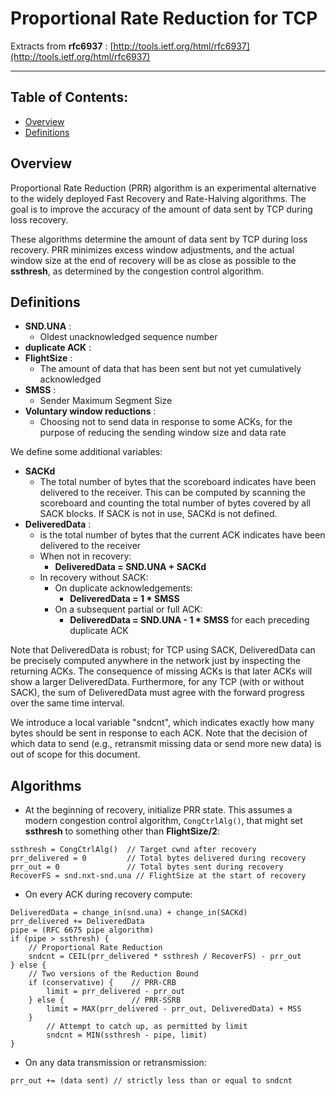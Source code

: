 # Proportional Rate Reduction for TCP

Extracts from __rfc6937__ : [http://tools.ietf.org/html/rfc6937](http://tools.ietf.org/html/rfc6937)

-----------------------

## Table of Contents:

* [Overview](#overview)
* [Definitions](#definitions)

## <A name="overview"></A> Overview

Proportional Rate Reduction (PRR) algorithm is an experimental alternative to the widely deployed Fast Recovery and Rate-Halving algorithms. The goal is to improve the accuracy of the amount of data sent by TCP during loss recovery.

These algorithms determine the amount of data sent by TCP during loss recovery. PRR minimizes excess window adjustments, and the actual window size at the end of recovery will be as close as possible to the __ssthresh__, as determined by the congestion control algorithm.

## <A name="definitions"></A> Definitions

* __SND.UNA__ :
    * Oldest unacknowledged sequence number
* __duplicate ACK__ :
* __FlightSize__ :
    * The amount of data that has been sent but not yet cumulatively acknowledged
* __SMSS__ :
    * Sender Maximum Segment Size
* __Voluntary window reductions__ :
    * Choosing not to send data in response to some ACKs, for the purpose of reducing the sending window size and data rate

We define some additional variables:

* __SACKd__
    * The total number of bytes that the scoreboard indicates have been delivered to the receiver. This can be computed by scanning the scoreboard and counting the total number of bytes covered by all SACK blocks.  If SACK is not in use, SACKd is not defined.
* __DeliveredData__ :
    * is the total number of bytes that the current ACK indicates have been delivered to the receiver
    * When not in recovery:
        * __DeliveredData = SND.UNA + SACKd__
    * In recovery without SACK:
        * On duplicate acknowledgements:
            * __DeliveredData = 1 * SMSS__
        * On a subsequent partial or full ACK:
            * __DeliveredData = SND.UNA - 1 * SMSS__ for each preceding duplicate ACK

Note that DeliveredData is robust; for TCP using SACK, DeliveredData can be precisely computed anywhere in the network just by inspecting the returning ACKs.  The consequence of missing ACKs is that later ACKs will show a larger DeliveredData.  Furthermore, for any TCP (with or without SACK), the sum of DeliveredData must agree with the forward progress over the same time interval.

We introduce a local variable "sndcnt", which indicates exactly how many bytes should be sent in response to each ACK.  Note that the decision of which data to send (e.g., retransmit missing data or send more new data) is out of scope for this document.

## Algorithms

* At the beginning of recovery, initialize PRR state. This assumes a modern congestion control algorithm, <CODE>CongCtrlAlg()</CODE>, that might set __ssthresh__ to something other than __FlightSize/2__:

```
ssthresh = CongCtrlAlg()  // Target cwnd after recovery
prr_delivered = 0         // Total bytes delivered during recovery
prr_out = 0               // Total bytes sent during recovery
RecoverFS = snd.nxt-snd.una // FlightSize at the start of recovery
```

* On every ACK during recovery compute:

```
DeliveredData = change_in(snd.una) + change_in(SACKd)
prr_delivered += DeliveredData
pipe = (RFC 6675 pipe algorithm)
if (pipe > ssthresh) {
    // Proportional Rate Reduction
    sndcnt = CEIL(prr_delivered * ssthresh / RecoverFS) - prr_out
} else {
    // Two versions of the Reduction Bound
    if (conservative) {    // PRR-CRB
        limit = prr_delivered - prr_out
    } else {               // PRR-SSRB
        limit = MAX(prr_delivered - prr_out, DeliveredData) + MSS
    }
        // Attempt to catch up, as permitted by limit
        sndcnt = MIN(ssthresh - pipe, limit)
}
```

* On any data transmission or retransmission:

```
prr_out += (data sent) // strictly less than or equal to sndcnt
```



